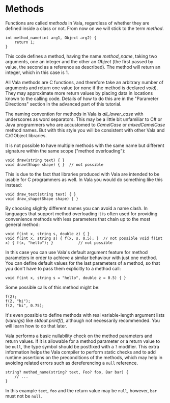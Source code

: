# Methods

Functions are called *methods* in Vala, regardless of whether they are defined inside a class or not. From now on we will stick to the term *method*. 

```vala
int method_name(int arg1, Object arg2) {
    return 1;
}
```

This code defines a method, having the name *method\_name*, taking two arguments, one an integer and the other an *Object* (the first passed by value, the second as a reference as described). The method will return an integer, which in this case is 1. 

All Vala methods are C functions, and therefore take an arbitrary number of arguments and return one value (or none if the method is declared *void*). They may approximate more return values by placing data in locations known to the calling code. Details of how to do this are in the "Parameter Directions" section in the advanced part of this tutorial. 

The naming convention for methods in Vala is *all\_lower\_case* with underscores as word separators. This may be a little bit unfamiliar to C\# or Java programmers who are accustomed to *CamelCase* or *mixedCamelCase* method names. But with this style you will be consistent with other Vala and C/GObject libraries. 

It is not possible to have multiple methods with the same name but different signature within the same scope ("method overloading"): 


```vala
void draw(string text) { }
void draw(Shape shape) { }  // not possible
```

This is due to the fact that libraries produced with Vala are intended to be usable for C programmers as well. In Vala you would do something like this instead: 

```vala
void draw_text(string text) { }
void draw_shape(Shape shape) { }
```
By choosing slightly different names you can avoid a name clash. In languages that support method overloading it is often used for providing convenience methods with less parameters that chain up to the most general method: 

```vala
void f(int x, string s, double z) { }
void f(int x, string s) { f(x, s, 0.5); }  // not possible void f(int x) { f(x, "hello"); }           // not possible
```

In this case you can use Vala's default argument feature for method parameters in order to achieve a similar behaviour with just one method. You can define default values for the last parameters of a method, so that you don't have to pass them explicitly to a method call: 

```vala
void f(int x, string s = "hello", double z = 0.5) { }
```

Some possible calls of this method might be: 

```vala
f(2);
f(2, "hi");
f(2, "hi", 0.75);
```

It's even possible to define methods with real variable-length argument lists (*varargs*) like *stdout.printf()*, although not necessarily recommended. You will learn how to do that later. 

Vala performs a basic nullability check on the method parameters and return values. If it is allowable for a method parameter or a return value to be `null`, the type symbol should be postfixed with a `?` modifier. This extra information helps the Vala compiler to perform static checks and to add runtime assertions on the preconditions of the methods, which may help in avoiding related errors such as dereferencing a `null` reference. 

```vala
string? method_name(string? text, Foo? foo, Bar bar) {
    // ...
}
```

In this example `text`, `foo` and the return value may be `null`, however, `bar` must not be `null`. 
